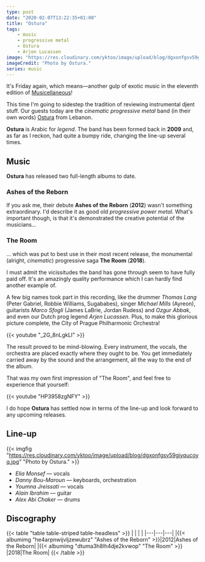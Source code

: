 ```yaml
---
type: post
date: "2020-02-07T13:22:35+01:00"
title: "Ostura"
tags:
    - music
    - progressive metal
    - Ostura
    - Arjen Lucassen
image: "https://res.cloudinary.com/yktoo/image/upload/blog/dgxonfgsv59giyqucoyq.jpg"
imageCredit: "Photo by Ostura."
series: music
---
```


It's Friday again, which means—another gulp of exotic music in the eleventh edition of [Musicellaneous](/series/music)!

This time I'm going to sidestep the tradition of reviewing instrumental djent stuff. Our guests today are the *cinematic progressive metal* band (in their own words) [Ostura](https://www.osturaband.com/) from Lebanon.

<!--more-->

**Ostura** is Arabic for *legend*. The band has been formed back in **2009** and, as far as I reckon, had quite a bumpy ride, changing the line-up several times.

## Music

**Ostura** has released two full-length albums to date.

### Ashes of the Reborn

If you ask me, their debute **Ashes of the Reborn** (**2012**) wasn't something extraordinary. I'd describe it as good old *progressive power metal*. What's important though, is that it's demonstrated the creative potential of the musicians…

### The Room

… which was put to best use in their most recent release, the monumental (alright, *cinematic*) progressive saga **The Room** (**2018**).

I must admit the vicissitudes the band has gone through seem to have fully paid off. It's an amazingly quality performance which I can hardly find another example of.

A few big names took part in this recording, like the drummer *Thomas Lang* (Peter Gabriel, Robbie Williams, Sugababes), singer *Michael Mills* (Ayreon), guitarists *Marco Sfogli* (James LaBrie, Jordan Rudess) and *Ozgur Abbak*, and even our Dutch prog legend *Arjen Lucassen*. Plus, to make this glorious picture complete, the City of Prague Philharmonic Orchestra!

{{< youtube "_2G_8nLgkLI" >}}

The result proved to be mind-blowing. Every instrument, the vocals, the orchestra are placed exactly where they ought to be. You get immediately carried away by the sound and the arrangement, all the way to the end of the album.

That was my own first impression of "The Room", and feel free to experience that yourself:

{{< youtube "HP3958zgNFY" >}}

I do hope **Ostura** has settled now in terms of the line-up and look forward to any upcoming releases.

## Line-up

{{< imgfig "https://res.cloudinary.com/yktoo/image/upload/blog/dgxonfgsv59giyqucoyq.jpg" "Photo by Ostura." >}}

* *Elia Monsef* — vocals
* *Danny Bou-Maroun* — keyboards, orchestration
* *Youmna Jreissati* — vocals
* *Alain Ibrahim* — guitar
* *Alex Abi Chaker* — drums

## Discography

{{< table "table table-striped table-headless" >}}
|   |   |   |
|---|---|---|
|{{< albumimg "he4arpnwijvljzewubrz" "Ashes of the Reborn" >}}|2012|Ashes of the Reborn|
|{{< albumimg "dtuma3h8lh4dje2kvwop" "The Room" >}}           |2018|The Room|
{{< /table >}}
